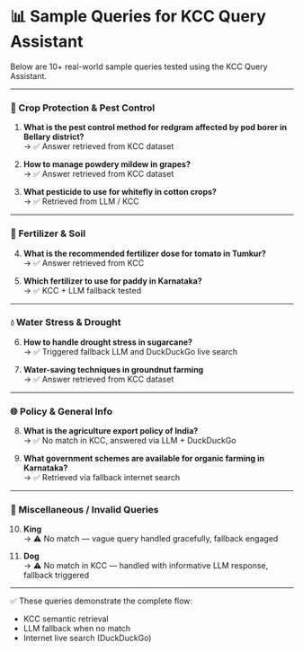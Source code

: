 # 📊 Sample Queries for KCC Query Assistant

Below are 10+ real-world sample queries tested using the KCC Query Assistant.

---

### 🌾 Crop Protection & Pest Control

1. **What is the pest control method for redgram affected by pod borer in Bellary district?**  
→ ✅ Answer retrieved from KCC dataset

2. **How to manage powdery mildew in grapes?**  
→ ✅ Answer retrieved from KCC dataset

3. **What pesticide to use for whitefly in cotton crops?**  
→ ✅ Retrieved from LLM / KCC

---

### 🌱 Fertilizer & Soil

4. **What is the recommended fertilizer dose for tomato in Tumkur?**  
→ ✅ Answer retrieved from KCC

5. **Which fertilizer to use for paddy in Karnataka?**  
→ ✅ KCC + LLM fallback tested

---

### 💧 Water Stress & Drought

6. **How to handle drought stress in sugarcane?**  
→ ✅ Triggered fallback LLM and DuckDuckGo live search

7. **Water-saving techniques in groundnut farming**  
→ ✅ Answer retrieved from KCC dataset

---

### 🌐 Policy & General Info

8. **What is the agriculture export policy of India?**  
→ ✅ No match in KCC, answered via LLM + DuckDuckGo

9. **What government schemes are available for organic farming in Karnataka?**  
→ ✅ Retrieved via fallback internet search

---

### 🧪 Miscellaneous / Invalid Queries

10. **King**  
→ ⚠️ No match — vague query handled gracefully, fallback engaged

11. **Dog**  
→ ⚠️ No match in KCC — handled with informative LLM response, fallback triggered

---

✅ These queries demonstrate the complete flow:
- KCC semantic retrieval
- LLM fallback when no match
- Internet live search (DuckDuckGo)
